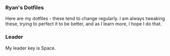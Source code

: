 ### Ryan's Dotfiles

Here are my dotfiles - these tend to change regularly. I am always tweaking
these, trying to perfect it to be better, and as I learn more, I hope I do that.

### Leader
My leader key is Space.


